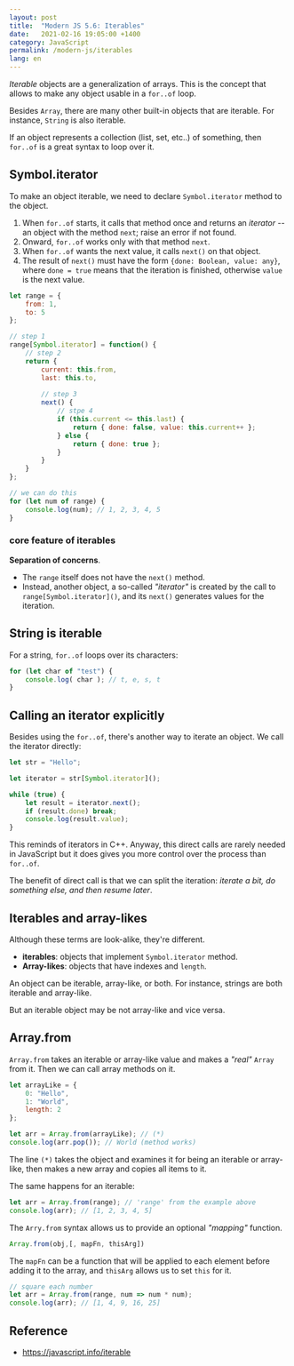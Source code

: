 ```yaml
---
layout: post
title:  "Modern JS 5.6: Iterables"
date:   2021-02-16 19:05:00 +1400
category: JavaScript
permalink: /modern-js/iterables
lang: en
---
```


*Iterable* objects are a generalization of arrays. This is the concept that allows to make any object usable in a `for..of` loop.

Besides `Array`, there are many other built-in objects that are iterable. For instance, `String` is also iterable.

If an object represents a collection (list, set, etc..) of something, then `for..of` is a great syntax to loop over it.

## Symbol.iterator
To make an object iterable, we need to declare `Symbol.iterator` method to the object.

1. When `for..of` starts, it calls that method once and returns an *iterator* -- an object with the method `next`; raise an error if not found.
2. Onward, `for..of` works only with that method `next`.
3. When `for..of` wants the next value, it calls `next()` on that object.
4. The result of `next()` must have the form `{done: Boolean, value: any}`, where `done = true` means that the iteration is finished, otherwise `value` is the next value.

```js
let range = {
    from: 1,
    to: 5
};

// step 1
range[Symbol.iterator] = function() {
    // step 2
    return {
        current: this.from,
        last: this.to,
        
        // step 3
        next() {
            // stpe 4
            if (this.current <= this.last) {
                return { done: false, value: this.current++ };
            } else {
                return { done: true };
            }
        }
    }
};

// we can do this
for (let num of range) {
	console.log(num); // 1, 2, 3, 4, 5
}
```

### core feature of iterables
**Separation of concerns**.
- The `range` itself does not have the `next()` method.
- Instead, another object, a so-called *"iterator"* is created by the call to `range[Symbol.iterator]()`, and its `next()` generates values for the iteration.

## String is iterable
For a string, `for..of` loops over its characters:
```js
for (let char of "test") {
    console.log( char ); // t, e, s, t
}
```

## Calling an iterator explicitly
Besides using the `for..of`, there's another way to iterate an object. We call the iterator directly:

```js
let str = "Hello";

let iterator = str[Symbol.iterator]();

while (true) {
    let result = iterator.next();
    if (result.done) break;
    console.log(result.value);
}
```

This reminds of iterators in C++. Anyway, this direct calls are rarely needed in JavaScript but it does gives you more control over the process than `for..of`.

The benefit of direct call is that we can split the iteration: *iterate a bit, do something else, and then resume later*.

## Iterables and array-likes
Although these terms are look-alike, they're different.

- **iterables**: objects that implement `Symbol.iterator` method.
- **Array-likes**: objects that have indexes and `length`.

An object can be iterable, array-like, or both. For instance, strings are both iterable and array-like.

But an iterable object may be not array-like and vice versa.

## Array.from
`Array.from` takes an iterable or array-like value and makes a *"real"* `Array` from it. Then we can call array methods on it.

```js
let arrayLike = {
    0: "Hello",
    1: "World",
    length: 2
};

let arr = Array.from(arrayLike); // (*)
console.log(arr.pop()); // World (method works)
```

The line `(*)` takes the object and examines it for being an iterable or array-like, then makes a new array and copies all items to it.

The same happens for an iterable:
```js
let arr = Array.from(range); // 'range' from the example above
console.log(arr); // [1, 2, 3, 4, 5]
```

The `Arry.from` syntax allows us to provide an optional *"mapping"* function.

```js
Array.from(obj,[, mapFn, thisArg])
```

The `mapFn` can be a function that will be applied to each element before adding it to the array, and  `thisArg` allows us to set `this` for it.

```js
// square each number
let arr = Array.from(range, num => num * num);
console.log(arr); // [1, 4, 9, 16, 25]
```

## Reference
- https://javascript.info/iterable